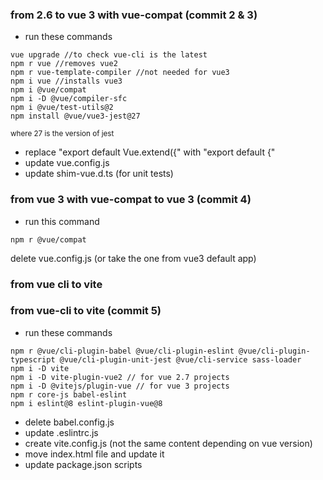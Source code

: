 ### from 2.6 to vue 3 with vue-compat (commit 2 & 3)

- run these commands
```
vue upgrade //to check vue-cli is the latest
npm r vue //removes vue2
npm r vue-template-compiler //not needed for vue3
npm i vue //installs vue3
npm i @vue/compat
npm i -D @vue/compiler-sfc
npm i @vue/test-utils@2
npm install @vue/vue3-jest@27
```
<sub>where 27 is the version of jest</sub>
- replace "export default Vue.extend({" with "export default {"
- update vue.config.js
- update shim-vue.d.ts (for unit tests)

### from vue 3 with vue-compat to vue 3 (commit 4)
- run this command
```
npm r @vue/compat
```
delete vue.config.js (or take the one from vue3 default app)

### from vue cli to vite


### from vue-cli to vite (commit 5)

- run these commands
```
npm r @vue/cli-plugin-babel @vue/cli-plugin-eslint @vue/cli-plugin-typescript @vue/cli-plugin-unit-jest @vue/cli-service sass-loader
npm i -D vite
npm i -D vite-plugin-vue2 // for vue 2.7 projects
npm i -D @vitejs/plugin-vue // for vue 3 projects
npm r core-js babel-eslint 
npm i eslint@8 eslint-plugin-vue@8
```
- delete babel.config.js 
- update .eslintrc.js
- create vite.config.js (not the same content depending on vue version)
- move index.html file and update it
- update package.json scripts 
